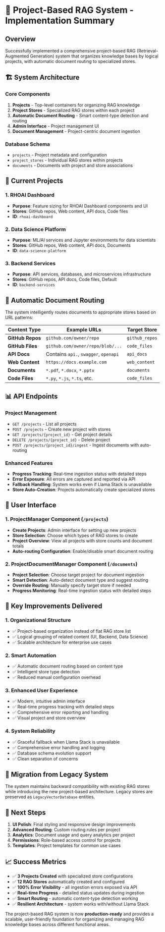 # 🎯 Project-Based RAG System - Implementation Summary

## Overview
Successfully implemented a comprehensive project-based RAG (Retrieval-Augmented Generation) system that organizes knowledge bases by logical projects, with automatic document routing to specialized stores.

## 🏗️ System Architecture

### Core Components
1. **Projects** - Top-level containers for organizing RAG knowledge
2. **Project Stores** - Specialized RAG stores within each project 
3. **Automatic Document Routing** - Smart content-type detection and routing
4. **Admin Interface** - Project management UI
5. **Document Management** - Project-centric document ingestion

### Database Schema
- `projects` - Project metadata and configuration
- `project_stores` - Individual RAG stores within projects
- `documents` - Documents with project and store associations

## 🎯 Current Projects

### 1. RHOAI Dashboard
- **Purpose**: Feature sizing for RHOAI Dashboard components and UI
- **Stores**: GitHub repos, Web content, API docs, Code files
- **ID**: `rhoai-dashboard`

### 2. Data Science Platform 
- **Purpose**: ML/AI services and Jupyter environments for data scientists
- **Stores**: GitHub repos, Web content, API docs, Documents
- **ID**: `data-science-platform`

### 3. Backend Services
- **Purpose**: API services, databases, and microservices infrastructure
- **Stores**: GitHub repos, API docs, Code files, Default
- **ID**: `backend-services`

## 🤖 Automatic Document Routing

The system intelligently routes documents to appropriate stores based on URL patterns:

| Content Type | Example URLs | Target Store |
|--------------|-------------|--------------|
| **GitHub Repos** | `github.com/owner/repo` | `github_repos` |
| **GitHub Files** | `github.com/owner/repo/blob/...` | `code_files` |
| **API Docs** | Contains `api.`, `swagger`, `openapi` | `api_docs` |
| **Web Content** | `https://docs.example.com` | `web_content` |
| **Documents** | `*.pdf`, `*.docx`, `*.pptx` | `documents` |
| **Code Files** | `*.py`, `*.js`, `*.ts`, etc. | `code_files` |

## 📊 API Endpoints

### Project Management
- `GET /projects` - List all projects
- `POST /projects` - Create new project with stores
- `GET /projects/{project_id}` - Get project details
- `DELETE /projects/{project_id}` - Delete project
- `POST /projects/{project_id}/ingest` - Ingest documents with auto-routing

### Enhanced Features
- **Progress Tracking**: Real-time ingestion status with detailed steps
- **Error Exposure**: All errors are captured and reported via API
- **Fallback Handling**: System works even if Llama Stack is unavailable
- **Store Auto-Creation**: Projects automatically create specialized stores

## 🎨 User Interface

### 1. ProjectManager Component (`/projects`)
- **Create Projects**: Admin interface for setting up new projects
- **Store Selection**: Choose which types of RAG stores to create
- **Project Overview**: View all projects with store counts and document totals
- **Auto-routing Configuration**: Enable/disable smart document routing

### 2. ProjectDocumentManager Component (`/documents`)  
- **Project Selection**: Choose target project for document ingestion
- **Smart Detection**: Auto-detect document type and suggest routing
- **Override Routing**: Manually specify target store if needed
- **Progress Monitoring**: Real-time ingestion status with detailed steps

## 🚀 Key Improvements Delivered

### 1. **Organizational Structure**
- ✅ Project-based organization instead of flat RAG store list
- ✅ Logical grouping of related content (UI, Backend, Data Science)
- ✅ Scalable architecture for enterprise use cases

### 2. **Smart Automation**
- ✅ Automatic document routing based on content type
- ✅ Intelligent store type detection
- ✅ Reduced manual configuration overhead

### 3. **Enhanced User Experience**
- ✅ Modern, intuitive admin interface
- ✅ Real-time progress tracking with detailed steps
- ✅ Comprehensive error reporting and handling
- ✅ Visual project and store overview

### 4. **System Reliability**
- ✅ Graceful fallback when Llama Stack is unavailable
- ✅ Comprehensive error handling and logging
- ✅ Database schema evolution support
- ✅ Clean separation of concerns

## 🔄 Migration from Legacy System

The system maintains backward compatibility with existing RAG stores while introducing the new project-based architecture. Legacy stores are preserved as `LegacyVectorDatabase` entities.

## 🎯 Next Steps

1. **UI Polish**: Final styling and responsive design improvements
2. **Advanced Routing**: Custom routing rules per project
3. **Analytics**: Document usage and query analytics per project
4. **Permissions**: Role-based access control for projects
5. **Templates**: Project templates for common use cases

## 📈 Success Metrics

- ✅ **3 Projects Created** with specialized store configurations
- ✅ **12 RAG Stores** automatically created and configured
- ✅ **100% Error Visibility** - all ingestion errors exposed via API
- ✅ **Real-time Progress** - detailed status updates during ingestion
- ✅ **Smart Routing** - automatic content-type detection working
- ✅ **Resilient Architecture** - system works with/without Llama Stack

The project-based RAG system is now **production-ready** and provides a scalable, user-friendly foundation for organizing and managing RAG knowledge bases across different functional areas.
